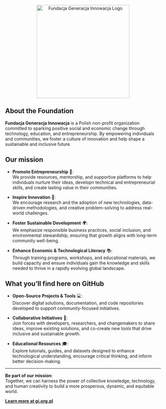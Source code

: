 <p align="center">

  <img src="https://github.com/user-attachments/assets/5d7f9b32-2960-4781-be1a-912283ea414b" alt="Fundacja Generacja Innowacja Logo" width="300">
</p>

## About the Foundation

**Fundacja Generacja Innowacja** is a Polish non-profit organization committed to sparking positive social and economic change through technology, education, and entrepreneurship. By empowering individuals and communities, we foster a culture of innovation and help shape a sustainable and inclusive future.

## Our mission

- **Promote Entrepreneurship** 🚀:  
  We provide resources, mentorship, and supportive platforms to help individuals nurture their ideas, developn technical and entrepreneurial skills, and create lasting value in their communities.  
  
- **Inspire Innovation** 🔬:  
  We encourage research and the adoption of new technologies, data-driven methodologies, and creative problem-solving to address real-world challenges.

- **Foster Sustainable Development** 🌍:  
  We emphasize responsible business practices, social inclusion, and environmental stewardship, ensuring that growth aligns with long-term community well-being.

- **Enhance Economic & Technological Literacy** 📚:  
  Through training programs, workshops, and educational materials, we build capacity and ensure individuals gain the knowledge and skills needed to thrive in a rapidly evolving global landscape.

## What you’ll find here on GitHub

- **Open-Source Projects & Tools** 💻:  
  Discover digital solutions, documentation, and code repositories developed to support community-focused initiatives.

- **Collaborative Initiatives** 🤝:  
  Join forces with developers, researchers, and changemakers to share ideas, improve existing solutions, and co-create new tools that drive inclusive and sustainable growth.

- **Educational Resources** 🎓:  
  Explore tutorials, guides, and datasets designed to enhance technological understanding, encourage critical thinking, and inform better decision-making.

---

**Be part of our mission**:  
Together, we can harness the power of collective knowledge, technology, and human creativity to build a more prosperous, dynamic, and equitable world.

[**Learn more at gi.org.pl**](https://gi.org.pl)
